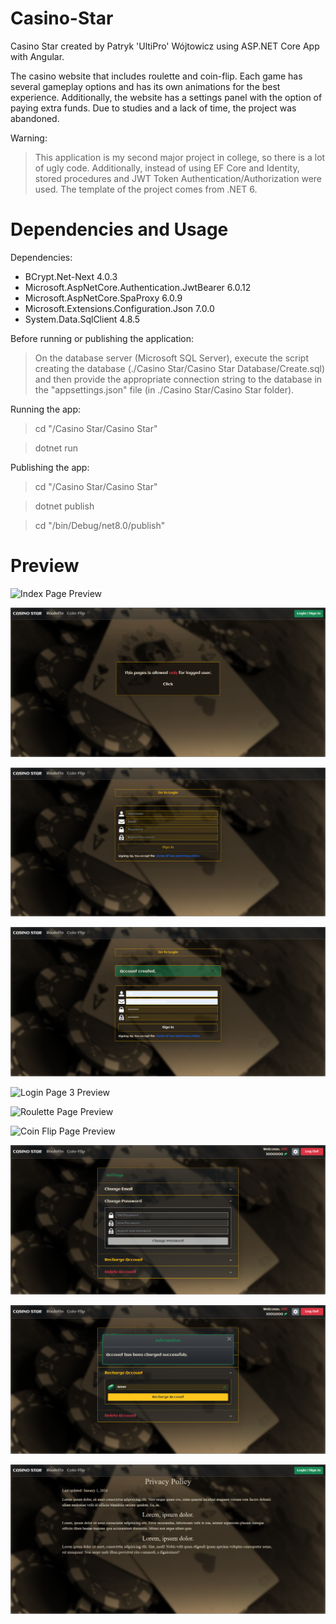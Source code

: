 # Casino-Star
Casino Star created by Patryk 'UltiPro' Wójtowicz using ASP.NET Core App with Angular.

The casino website that includes roulette and coin-flip. Each game has several gameplay options and has its own animations for the best experience. Additionally, the website has a settings panel with the option of paying extra funds. Due to studies and a lack of time, the project was abandoned.

Warning:

> This application is my second major project in college, so there is a lot of ugly code. Additionally, instead of using EF Core and Identity, stored procedures and JWT Token Authentication/Authorization were used. The template of the project comes from .NET 6.

# Dependencies and Usage

Dependencies:

<ul>
  <li>BCrypt.Net-Next 4.0.3</li>
  <li>Microsoft.AspNetCore.Authentication.JwtBearer 6.0.12</li>
  <li>Microsoft.AspNetCore.SpaProxy 6.0.9</li>
  <li>Microsoft.Extensions.Configuration.Json 7.0.0</li>
  <li>System.Data.SqlClient 4.8.5</li>
</ul>

Before running or publishing the application:

> On the database server (Microsoft SQL Server), execute the script creating the database (./Casino Star/Casino Star Database/Create.sql) and then provide the appropriate connection string to the database in the "appsettings.json" file (in ./Casino Star/Casino Star folder).

Running the app:

> cd "/Casino Star/Casino Star"

> dotnet run

Publishing the app:

> cd "/Casino Star/Casino Star"

> dotnet publish

> cd "/bin/Debug/net8.0/publish"

# Preview

![Index Page Preview](/screenshots/IndexPage.gif)

![Not Logged Page Preview](/screenshots/NotLoggedPage.png)

![Login Page 1 Preview](/screenshots/LoginPage1.png)

![Login Page 2 Preview](/screenshots/LoginPage2.png)

![Login Page 3 Preview](/screenshots/LoginPage3.gif)

![Roulette Page Preview](/screenshots/RoulettePage.gif)

![Coin Flip Page Preview](/screenshots/CoinFlipPage.gif)

![Settings Page 1 Preview](/screenshots/SettingsPage1.png)

![Settings Page 2 Preview](/screenshots/SettingsPage2.png)

![Privacy Policy Page Preview](/screenshots/PrivacyPolicyPage.png)
